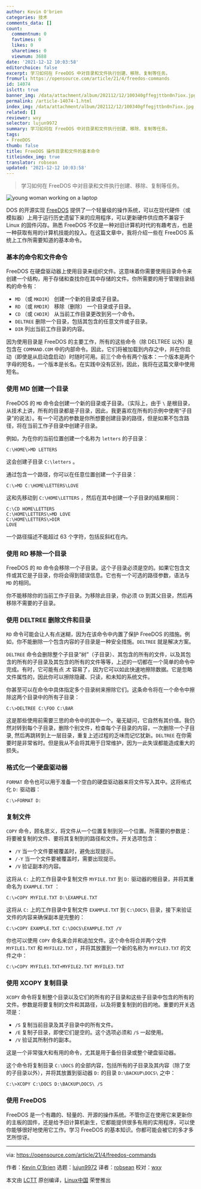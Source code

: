```yaml
---
author: Kevin O'brien
categories: 技术
comments_data: []
count:
  commentnum: 0
  favtimes: 0
  likes: 0
  sharetimes: 0
  viewnum: 3688
date: '2021-12-12 10:03:58'
editorchoice: false
excerpt: 学习如何在 FreeDOS 中对目录和文件执行创建、移除、复制等任务。
fromurl: https://opensource.com/article/21/4/freedos-commands
id: 14074
islctt: true
banner_img: /data/attachment/album/202112/12/100340gffegjttbn0n7iox.jpg
permalink: /article-14074-1.html
index_img: /data/attachment/album/202112/12/100340gffegjttbn0n7iox.jpg.thumb.jpg
related: []
reviewer: wxy
selector: lujun9972
summary: 学习如何在 FreeDOS 中对目录和文件执行创建、移除、复制等任务。
tags:
- FreeDOS
thumb: false
title: FreeDOS 操作目录和文件的基本命令
titleindex_img: true
translator: robsean
updated: '2021-12-12 10:03:58'
---
```



> 
> 学习如何在 FreeDOS 中对目录和文件执行创建、移除、复制等任务。
> 
> 
> 


![](/data/attachment/album/202112/12/100340gffegjttbn0n7iox.jpg "young woman working on a laptop")


DOS 的开源实现 [FreeDOS](https://www.freedos.org/) 提供了一个轻量级的操作系统，可以在现代硬件（或模拟器）上用于运行历史遗留下来的应用程序，可以更新硬件供应商不兼容于 Linux 的固件闪存。熟悉 FreeDOS 不仅是一种对旧计算机时代的有趣考古，也是一种获取有用的计算机技能的投入。在这篇文章中，我将介绍一些在 FreeDOS 系统上工作所需要知道的基本命令。


### 基本的命令和文件命令


FreeDOS 在硬盘驱动器上使用目录来组织文件。这意味着你需要使用目录命令来创建一个结构，用于存储和查找你在其中存储的文件。你所需要的用于管理目录结构的命令有：


* `MD` （或 `MKDIR`） 创建一个新的目录或子目录。
* `RD` （或 `RMDIR`） 移除（删除） 一个目录或子目录。
* `CD` （或 `CHDIR`） 从当前工作目录更改到另一个命令。
* `DELTREE` 删除一个目录，包括其包含的任意文件或子目录。
* `DIR` 列出当前工作目录的内容。


因为使用目录是 FreeDOS 的主要工作，所有的这些命令（除 DELTREE 以外）是包含在 `COMMAND.COM` 中的内部命令。因此，它们将被加载到内存之中，并在你启动（即使是从启动盘启动）时随时可用。前三个命令有两个版本：一个版本是两个字母的短名，一个版本是长名。在实践中没有区别，因此，我将在这篇文章中使用短名。


### 使用 MD 创建一个目录


FreeDOS 的 `MD` 命令会创建一个新的目录或子目录。（实际上，由于 `\` 是根目录，从技术上讲，所有的目录都是子目录，因此，我更喜欢在所有的示例中使用“子目录”的说法）。有一个可选的参数是你所想要创建目录的路径，但是如果不包含路径，将在当前工作子目录中创建子目录。


例如，为在你的当前位置创建一个名称为 `letters` 的子目录：



```
C:\HOME\>MD LETTERS

```

这会创建子目录 `C:\letters` 。


通过包含一个路径，你可以在任意位置创建一个子目录：



```
C:\>MD C:\HOME\LETTERS\LOVE

```

这和先移动到 `C:\HOME\LETTERS` ，然后在其中创建一个子目录的结果相同：



```
C:\CD HOME\LETTERS
C:\HOME\LETTERS\>MD LOVE
C:\HOME\LETTERS\>DIR
LOVE

```

一个路径描述不能超过 63 个字符，包括反斜杠在内。


### 使用 RD 移除一个目录


FreeDOS 的 `RD` 命令会移除一个子目录。这个子目录必须是空的。如果它包含文件或其它是子目录，你将会得到错误信息。它也有一个可选的路径参数，语法与 `MD` 的相同。


你不能移除你的当前工作子目录。为移除此目录，你必须 `CD` 到其父目录，然后再移除不需要的子目录。


### 使用 DELTREE 删除文件和目录


`RD` 命令可能会让人有点迷糊，因为在该命令中内置了保护 FreeDOS 的措施。例如，你不能删除一个包含内容的子目录是一种安全措施。`DELTREE` 就是解决方案。


`DELTREE` 命令会删除整个子目录“树”（子目录）、其包含的所有的文件，以及其包含的所有的子目录及其包含的所有的文件等等，上述的一切都在一个简单的命令中完成。有时，它可能有点 *太* 容易了，因为它可以如此快速地擦除数据。它是忽略文件属性的，因此你可以擦除隐藏、只读，和未知的系统文件。


你甚至可以在命令中具体指定多个目录树来擦除它们。这条命令将在一个命令中擦除这两个目录中的所有子目录：



```
C:\>DELTREE C:\FOO C:\BAR

```

这是那些使用前需要三思的命令中的其中一个。毫无疑问，它自然有其价值。我仍然对转到每个子目录，删除个别文件，检查每个子目录的内容，一次删除一个子目录, 然后再跳转到上一层目录，重复上述过程的乏味而记忆犹新。`DELTREE` 在你需要时是非常省时。但是我从不会将其用于日常维护，因为一此失误都能造成重大的损失。


### 格式化一个硬盘驱动器


`FORMAT` 命令也可以用于准备一个空白的硬盘驱动器来将文件写入其中。这将格式化 `D:` 驱动器：



```
C:\>FORMAT D:

```

### 复制文件


`COPY` 命令，顾名思义，将文件从一个位置复制到另一个位置。所需要的参数是：将要被复制的文件、要将其复制到的路径和文件。开关选项包含：


* `/Y` 当一个文件要被覆盖时，避免出现提示。
* `/-Y` 当一个文件要被覆盖时，需要出现提示。
* `/V` 验证副本的内容。


这将从 `C:` 上的工作目录中复制文件 `MYFILE.TXT` 到 `D:` 驱动器的根目录，并将其重命名为 `EXAMPLE.TXT` ：



```
C:\>COPY MYFILE.TXT D:\EXAMPLE.TXT

```

这将从 `C:` 上的工作目录中复制文件 `EXAMPLE.TXT` 到 `C:\DOCS\` 目录，接下来验证文件的内容来确保副本是完整的：



```
C:\>COPY EXAMPLE.TXT C:\DOCS\EXAMPLE.TXT /V

```

你也可以使用 `COPY` 命名来合并和追加文件。这个命令将合并两个文件 `MYFILE1.TXT` 和 `MYFILE2.TXT` ，并将其放置到一个新的名称为 `MYFILE3.TXT` 的文件之中：



```
C:\>COPY MYFILE1.TXT+MYFILE2.TXT MYFILE3.TXT

```

### 使用 XCOPY 复制目录


`XCOPY` 命令将复制整个目录以及它们的所有的子目录和这些子目录中包含的所有的文件。参数是将要复制的文件和其路径，以及将要复制到的目的地。重要的开关选项是：


* `/S` 复制当前目录及其子目录中的所有文件。
* `/E` 复制子目录，即使它们是空的。这个选项必须和 `/S` 一起使用。
* `/V` 验证其所制作的副本。


这是一个非常强大和有用的命令，尤其是用于备份目录或整个硬盘驱动器。


这个命令将复制目录 `C:\DOCS` 的全部内容，包括所有的子目录及其内容（除了空的子目录以外），并将其放置到驱动器 `D:` 的目录 `D:\BACKUP\DOCS\` 之中：



```
C:\>XCOPY C:\DOCS D:\BACKUP\DOCS\ /S

```

### 使用 FreeDOS


FreeDOS 是一个有趣的、轻量的、开源的操作系统。不管你正在使用它来更新你的主板的固件，还是给予旧计算机新生，它都能提供很多有用的实用程序，可以使你能够很好地使用它工作。学习 FreeDOS 的基本知识。你都可能会被它的多才多艺所惊讶。




---


via: <https://opensource.com/article/21/4/freedos-commands>


作者：[Kevin O'Brien](https://opensource.com/users/ahuka) 选题：[lujun9972](https://github.com/lujun9972) 译者：[robsean](https://github.com/robsean) 校对：[wxy](https://github.com/wxy)


本文由 [LCTT](https://github.com/LCTT/TranslateProject) 原创编译，[Linux中国](https://linux.cn/) 荣誉推出